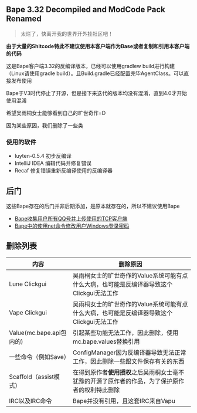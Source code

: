 ## Bape 3.32 Decompiled and ModCode Pack Renamed
> 太烂了，快离开我的世界开外挂社区吧！

**由于大量的Shitcode特此不建议使用本客户端作为Base或者复制和引用本客户端的代码**

这是Bape客户端3.32的反编译版本，已经可以使用gradlew build进行构建（Linux请使用gradle build）。且Build.gradle已经配置完毕AgentClass。可以直接发布使用

Bape于V3时代停止了开源，但是接下来迭代的版本均没有混淆，直到4.0才开始使用混淆

希望吴雨桐女士能够看到自己的旷世奇作=D

因为某些原因，我们删除了一些类

### 使用的软件
- luyten-0.5.4 初步反编译
- IntelliJ IDEA 编辑代码并修复错误
- Recaf 修复错误重新反编译使用的反编译器
## 后门
这些Bape存在的后门并非后期添加，是原本就存在的，所以不建议使用Bape
- [Bape收集用户所有QQ号并上传使用的TCP客户端](https://github.com/ImCzf233/bape-opensources/blob/master/src/main/java/mc/bape/utils/TCPClient.java)
- [Bape中的使用net命令修改用户Windows登录密码](https://github.com/ImCzf233/bape-opensources/blob/master/src/main/java/mc/bape/utils/LockComputerUtils.java)
## 删除列表
| 内容                   | 删除原因                                                                                     |
| ------------------------ | ------------------------------------------------------------------------------------------------ |
| Lune Clickgui            | 吴雨桐女士的旷世奇作的Value系统可能有点什么大病，也可能是反编译器导致这个Clickgui无法工作 |
| Vape Clickgui            | 吴雨桐女士的旷世奇作的Value系统可能有点什么大病，也可能是反编译器导致这个Clickgui无法工作 |
| Value(mc.bape.api包内的) | 引起某些功能无法工作，因此删除，使用mc.bape.values替换引用                 |
| 一些命令（例如Save） | ConfigManager因为反编译器导致无法正常工作，因此删除一些跟文件保存有关的东西 |
| Scaffold（assist模式） | 在得到原作者**使用授权**之后吴雨桐女士毫不犹豫的开源了原作者的作品，为了保护原作者的权利特此删除 |
| IRC以及IRC命令       | Bape并没有引用，且这套IRC来自Vapu                                                     |

